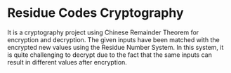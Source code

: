 # Residue Codes Cryptography
It is a cryptography project using Chinese Remainder Theorem for encryption and decryption.
The given inputs have been matched with the encrypted new values using the Residue Number System.
In this system, it is quite challenging to decrypt due to the fact that the same inputs can result in different
values after encryption.
